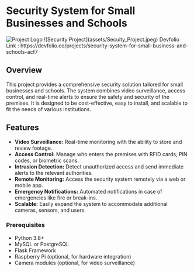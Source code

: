 # Security System for Small Businesses and Schools

<img src="C:\Users\devan\Downloads\30b5bcf7-f040-49d2-875a-9994d81d987e.jpeg" alt="Project Logo">
![Security Project](assets/Secuity_Project.jpeg)
Devfolio Link : https://devfolio.co/projects/security-system-for-small-business-and-schools-acf7

## Overview

This project provides a comprehensive security solution tailored for small businesses and schools. The system combines video surveillance, access control, and real-time alerts to ensure the safety and security of the premises. It is designed to be cost-effective, easy to install, and scalable to fit the needs of various institutions.

## Features

- **Video Surveillance:** Real-time monitoring with the ability to store and review footage.
- **Access Control:** Manage who enters the premises with RFID cards, PIN codes, or biometric scans.
- **Intrusion Detection:** Detect unauthorized access and send immediate alerts to the relevant authorities.
- **Remote Monitoring:** Access the security system remotely via a web or mobile app.
- **Emergency Notifications:** Automated notifications in case of emergencies like fire or break-ins.
- **Scalable:** Easily expand the system to accommodate additional cameras, sensors, and users.

### Prerequisites

- Python 3.8+
- MySQL or PostgreSQL
- Flask Framework
- Raspberry Pi (optional, for hardware integration)
- Camera modules (optional, for video surveillance)

